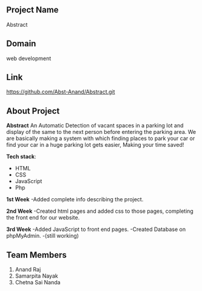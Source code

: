## Project Name

Abstract

## Domain

web development
## Link

https://github.com/Abst-Anand/Abstract.git

## About Project

**Abstract** An Automatic Detection of vacant spaces in a parking lot and display of the same to the next person before entering the parking area.
We are basically making a system with which finding places to park your car or find your car in a huge parking lot gets easier,
Making your time saved!


**Tech stack**:

 - HTML
 - CSS
 - JavaScript
 - Php

 **1st Week**
 -Added complete info describing the project.


 **2nd Week**
 -Created html pages and added css to those pages, completing the front end for our website.


 **3rd Week**
 -Added JavaScript to front end pages.
 -Created Database on phpMyAdmin.
 -(still working)

## Team Members

 1. Anand Raj
 2. Samarpita Nayak
 3. Chetna Sai Nanda
